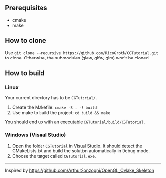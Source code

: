 ## Prerequisites
- cmake
- make

## How to clone
Use `git clone --recursive https://github.com/RicoGroth/CGTutorial.git` to clone. Otherwise, the submodules (glew, glfw, glm) won't be cloned.

## How to build
### Linux
Your current directory has to be `CGTutorial/`.  
1. Create the Makefile: `cmake -S . -B build`
2. Use make to build the project: `cd build && make`

You should end up with an executable `CGTutorial/build/CGTutorial`.

### Windows (Visual Studio)
1. Open the folder `CGTutorial` in Visual Studio. It should detect the CMakeLists.txt and build the solution automatically in Debug mode.
2. Choose the target called `CGTutorial.exe`.
---
Inspired by https://github.com/ArthurSonzogni/OpenGL_CMake_Skeleton
